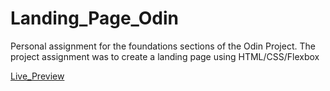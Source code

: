 # Landing_Page_Odin
Personal assignment for the foundations sections of the Odin Project. The project assignment was to create a landing page using HTML/CSS/Flexbox

[Live_Preview](https://wyattalexander-001.github.io/Landing_Page_Odin/)

